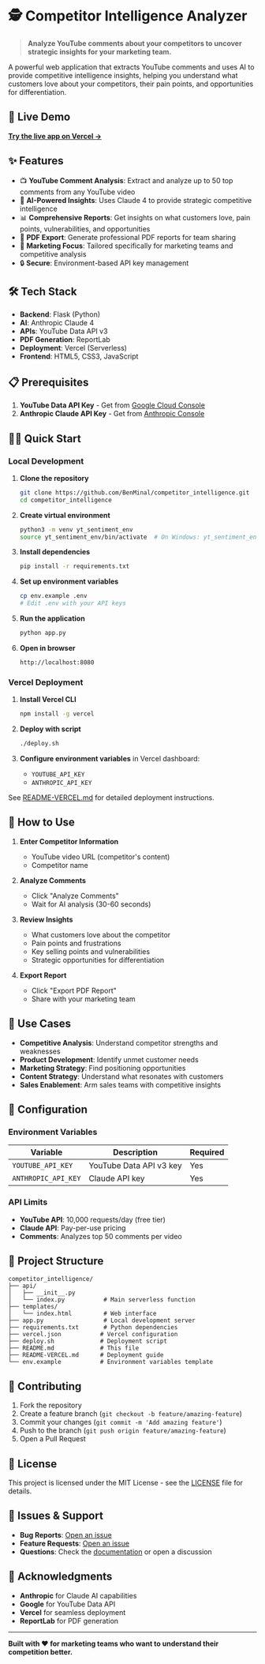 # 🕵️ Competitor Intelligence Analyzer

> **Analyze YouTube comments about your competitors to uncover strategic insights for your marketing team.**

A powerful web application that extracts YouTube comments and uses AI to provide competitive intelligence insights, helping you understand what customers love about your competitors, their pain points, and opportunities for differentiation.

## 🚀 Live Demo

**[Try the live app on Vercel →](https://competitor-intelligence.vercel.app)**

## ✨ Features

- 📺 **YouTube Comment Analysis**: Extract and analyze up to 50 top comments from any YouTube video
- 🤖 **AI-Powered Insights**: Uses Claude 4 to provide strategic competitive intelligence
- 📊 **Comprehensive Reports**: Get insights on what customers love, pain points, vulnerabilities, and opportunities
- 📄 **PDF Export**: Generate professional PDF reports for team sharing
- 🎯 **Marketing Focus**: Tailored specifically for marketing teams and competitive analysis
- 🔒 **Secure**: Environment-based API key management

## 🛠️ Tech Stack

- **Backend**: Flask (Python)
- **AI**: Anthropic Claude 4
- **APIs**: YouTube Data API v3
- **PDF Generation**: ReportLab
- **Deployment**: Vercel (Serverless)
- **Frontend**: HTML5, CSS3, JavaScript

## 📋 Prerequisites

1. **YouTube Data API Key** - Get from [Google Cloud Console](https://console.cloud.google.com)
2. **Anthropic Claude API Key** - Get from [Anthropic Console](https://console.anthropic.com)

## 🏃‍♂️ Quick Start

### Local Development

1. **Clone the repository**
   ```bash
   git clone https://github.com/BenMinal/competitor_intelligence.git
   cd competitor_intelligence
   ```

2. **Create virtual environment**
   ```bash
   python3 -m venv yt_sentiment_env
   source yt_sentiment_env/bin/activate  # On Windows: yt_sentiment_env\Scripts\activate
   ```

3. **Install dependencies**
   ```bash
   pip install -r requirements.txt
   ```

4. **Set up environment variables**
   ```bash
   cp env.example .env
   # Edit .env with your API keys
   ```

5. **Run the application**
   ```bash
   python app.py
   ```

6. **Open in browser**
   ```
   http://localhost:8080
   ```

### Vercel Deployment

1. **Install Vercel CLI**
   ```bash
   npm install -g vercel
   ```

2. **Deploy with script**
   ```bash
   ./deploy.sh
   ```

3. **Configure environment variables** in Vercel dashboard:
   - `YOUTUBE_API_KEY`
   - `ANTHROPIC_API_KEY`

See [README-VERCEL.md](README-VERCEL.md) for detailed deployment instructions.

## 📖 How to Use

1. **Enter Competitor Information**
   - YouTube video URL (competitor's content)
   - Competitor name

2. **Analyze Comments**
   - Click "Analyze Comments" 
   - Wait for AI analysis (30-60 seconds)

3. **Review Insights**
   - What customers love about the competitor
   - Pain points and frustrations
   - Key selling points and vulnerabilities
   - Strategic opportunities for differentiation

4. **Export Report**
   - Click "Export PDF Report"
   - Share with your marketing team

## 🎯 Use Cases

- **Competitive Analysis**: Understand competitor strengths and weaknesses
- **Product Development**: Identify unmet customer needs
- **Marketing Strategy**: Find positioning opportunities
- **Content Strategy**: Understand what resonates with customers
- **Sales Enablement**: Arm sales teams with competitive insights

## 🔧 Configuration

### Environment Variables

| Variable | Description | Required |
|----------|-------------|----------|
| `YOUTUBE_API_KEY` | YouTube Data API v3 key | Yes |
| `ANTHROPIC_API_KEY` | Claude API key | Yes |

### API Limits

- **YouTube API**: 10,000 requests/day (free tier)
- **Claude API**: Pay-per-use pricing
- **Comments**: Analyzes top 50 comments per video

## 📁 Project Structure

```
competitor_intelligence/
├── api/
│   ├── __init__.py
│   └── index.py           # Main serverless function
├── templates/
│   └── index.html         # Web interface
├── app.py                 # Local development server
├── requirements.txt       # Python dependencies
├── vercel.json           # Vercel configuration
├── deploy.sh             # Deployment script
├── README.md             # This file
├── README-VERCEL.md      # Deployment guide
└── env.example           # Environment variables template
```

## 🤝 Contributing

1. Fork the repository
2. Create a feature branch (`git checkout -b feature/amazing-feature`)
3. Commit your changes (`git commit -m 'Add amazing feature'`)
4. Push to the branch (`git push origin feature/amazing-feature`)
5. Open a Pull Request

## 📄 License

This project is licensed under the MIT License - see the [LICENSE](LICENSE) file for details.

## 🐛 Issues & Support

- **Bug Reports**: [Open an issue](https://github.com/BenMinal/competitor_intelligence/issues)
- **Feature Requests**: [Open an issue](https://github.com/BenMinal/competitor_intelligence/issues)
- **Questions**: Check the [documentation](README-VERCEL.md) or open a discussion

## 🙏 Acknowledgments

- **Anthropic** for Claude AI capabilities
- **Google** for YouTube Data API
- **Vercel** for seamless deployment
- **ReportLab** for PDF generation

---

**Built with ❤️ for marketing teams who want to understand their competition better.** 